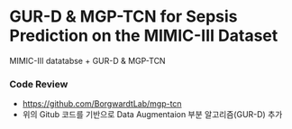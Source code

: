 # GUR-D & MGP-TCN for Sepsis Prediction on the MIMIC-III Dataset
MIMIC-III datatabse + GUR-D &amp; MGP-TCN

### Code Review
- https://github.com/BorgwardtLab/mgp-tcn
- 위의 Gitub 코드를 기반으로 Data Augmentaion 부분 알고리즘(GUR-D) 추가
